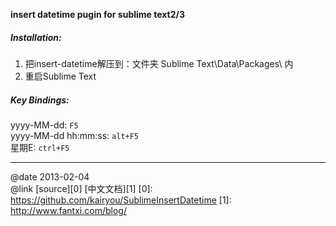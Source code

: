 
**insert datetime pugin for sublime text2/3**

##### Installation:
1. 把insert-datetime解压到：文件夹 Sublime Text\Data\Packages\ 内
2. 重启Sublime Text

##### Key Bindings:
yyyy-MM-dd: ```F5```  
yyyy-MM-dd hh:mm:ss: ```alt+F5```  
星期E: ```ctrl+F5```  

---

@date    2013-02-04  
@link    [source][0] [中文文档][1]
[0]: https://github.com/kairyou/SublimeInsertDatetime
[1]: http://www.fantxi.com/blog/